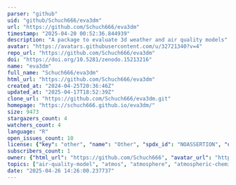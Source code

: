 ```yaml
---
parser: "github"
uid: "github/Schuch666/eva3dm"
url: "https://github.com/Schuch666/eva3dm"
timestamp: "2025-04-20 00:52:36.844939"
description: "A package to evaluate 3d weather and air quality models"
avatar: "https://avatars.githubusercontent.com/u/32721340?v=4"
repo_url: "https://github.com/Schuch666/eva3dm"
doi: "https://doi.org/10.5281/zenodo.15213216"
name: "eva3dm"
full_name: "Schuch666/eva3dm"
html_url: "https://github.com/Schuch666/eva3dm"
created_at: "2024-04-25T20:36:46Z"
updated_at: "2025-04-17T18:52:39Z"
clone_url: "https://github.com/Schuch666/eva3dm.git"
homepage: "https://schuch666.github.io/eva3dm/"
size: 9473
stargazers_count: 4
watchers_count: 4
language: "R"
open_issues_count: 10
license: {"key": "other", "name": "Other", "spdx_id": "NOASSERTION", "url": null, "node_id": "MDc6TGljZW5zZTA="}
subscribers_count: 1
owner: {"html_url": "https://github.com/Schuch666", "avatar_url": "https://avatars.githubusercontent.com/u/32721340?v=4", "login": "Schuch666", "type": "User"}
topics: ["air-quality-model", "atmos", "atmosphere", "atmospheric-chemistry", "atmospheric-modelling", "atmospheric-models", "atmospheric-science", "evaluation", "model-evaluation", "model-evaluation-metrics", "wrf-chem", "air-quality-model-evaluation"]
date: "2025-04-26 14:26:00.237737"
---
```

